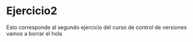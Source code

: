 # Ejercicio2
Esto corresponde al segundo ejercicio del curso de control de versiones
vamos a borrar el hola
